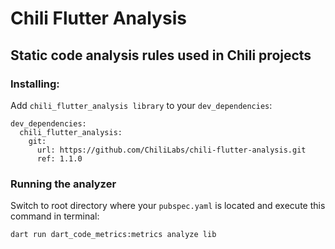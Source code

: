 # Chili Flutter Analysis

## Static code analysis rules used in Chili projects

### Installing:

Add `chili_flutter_analysis library` to your `dev_dependencies`:

```
dev_dependencies:
  chili_flutter_analysis:
    git:
      url: https://github.com/ChiliLabs/chili-flutter-analysis.git
      ref: 1.1.0
```

### Running the analyzer

Switch to root directory where your `pubspec.yaml` is located and execute this command in terminal:

```
dart run dart_code_metrics:metrics analyze lib
```
